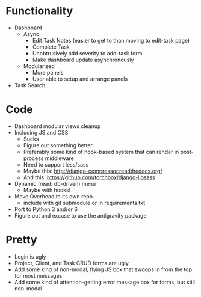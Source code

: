 Functionality
=====
- Dashboard
    - Async
        - Edit Task Notes (easier to get to than moving to edit-task page)
        - Complete Task
        - Unobtrusively add severity to add-task form
        - Make dashboard update asynchronously
    - Modularized
        - More panels
        - User able to setup and arrange panels
- Task Search

Code
====
- Dashboard modular views cleanup
- Including JS and CSS
    - Sucks
    - Figure out something better
    - Preferably some kind of hook-based system that can render in post-process middleware
    - Need to support less/sass
    - Maybe this: http://django-compressor.readthedocs.org/
    - And this: https://github.com/torchbox/django-libsass
- Dynamic (read: db-driven) menu
    - Maybe with hooks!
- Move Overhead to its own repo
    - include with git submodule or in requirements.txt
- Port to Python 3 and/or 6
- Figure out and excuse to use the antigravity package

Pretty
======
- Login is ugly
- Project, Client, and Task CRUD forms are ugly
- Add some kind of non-modal, flying JS box that swoops in from the top for most messages
- Add some kind of attention-getting error message box for forms, but still non-modal
